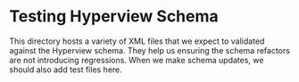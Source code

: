 # Testing Hyperview Schema

This directory hosts a variety of XML files that we expect to validated against the Hyperview schema. They help us ensuring the schema refactors are not introducing regressions. When we make schema updates, we should also add test files here.
